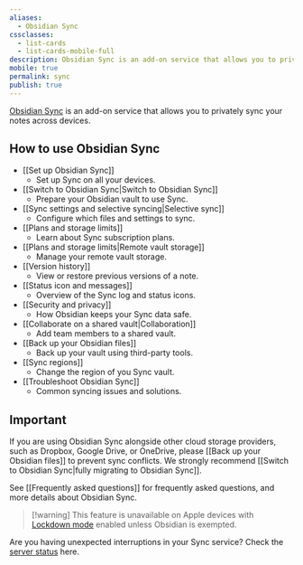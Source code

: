 ```yaml
---
aliases:
  - Obsidian Sync
cssclasses:
  - list-cards
  - list-cards-mobile-full
description: Obsidian Sync is an add-on service that allows you to privately sync your notes across devices.
mobile: true
permalink: sync
publish: true
---
```


[Obsidian Sync](https://obsidian.md/sync) is an add-on service that allows you to privately sync your notes across devices.

## How to use Obsidian Sync

- [[Set up Obsidian Sync]]
	- Set up Sync on all your devices.
- [[Switch to Obsidian Sync|Switch to Obsidian Sync]]
	- Prepare your Obsidian vault to use Sync.
- [[Sync settings and selective syncing|Selective sync]]
	- Configure which files and settings to sync.
- [[Plans and storage limits]]
	- Learn about Sync subscription plans.
- [[Plans and storage limits|Remote vault storage]]
	- Manage your remote vault storage.
- [[Version history]]
	- View or restore previous versions of a note.
- [[Status icon and messages]]
	- Overview of the Sync log and status icons.
- [[Security and privacy]]
	- How Obsidian keeps your Sync data safe.
- [[Collaborate on a shared vault|Collaboration]]
	- Add team members to a shared vault.
- [[Back up your Obsidian files]]
	- Back up your vault using third-party tools.
- [[Sync regions]]
	- Change the region of you Sync vault.
- [[Troubleshoot Obsidian Sync]]
	- Common syncing issues and solutions.

## Important

If you are using Obsidian Sync alongside other cloud storage providers, such as Dropbox, Google Drive, or OneDrive, please [[Back up your Obsidian files]] to prevent sync conflicts. We strongly recommend [[Switch to Obsidian Sync|fully migrating to Obsidian Sync]].

See [[Frequently asked questions]] for frequently asked questions, and more details about Obsidian Sync.

> [!warning] This feature is unavailable on Apple devices with [Lockdown mode](https://support.apple.com/en-us/105120) enabled unless Obsidian is exempted.

Are you having unexpected interruptions in your Sync service? Check the [server status](https://status.obsidian.md) here.
 
